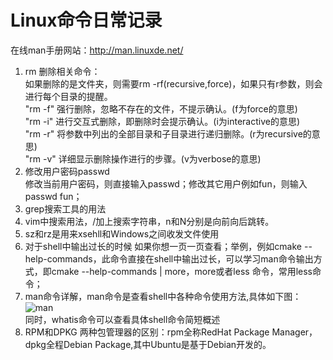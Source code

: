 # Linux命令日常记录
在线man手册网站：http://man.linuxde.net/
1. rm 删除相关命令：  
如果删除的是文件夹，则需要rm -rf(recursive,force)，如果只有r参数，则会进行每个目录的提醒。  
"rm -f" 强行删除，忽略不存在的文件，不提示确认。(f为force的意思)  
"rm -i" 进行交互式删除，即删除时会提示确认。(i为interactive的意思)  
"rm -r" 将参数中列出的全部目录和子目录进行递归删除。(r为recursive的意思)  
"rm -v" 详细显示删除操作进行的步骤。(v为verbose的意思)
2. 修改用户密码passwd  
修改当前用户密码，则直接输入passwd；修改其它用户例如fun，则输入passwd fun；
3. grep搜索工具的用法
4. vim中搜索用法，/加上搜索字符串，n和N分别是向前向后跳转。
5. sz和rz是用来xsehll和Windows之间收发文件使用
6. 对于shell中输出过长的时候 如果你想一页一页查看；举例，例如cmake --help-commands，此命令直接在shell中输出过长，可以学习man命令输出方式，即cmake --help-commands | more，more或者less 命令，常用less命令；
7. man命令详解，man命令是查看shell中各种命令使用方法,具体如下图：
![man](http://ovybirdvz.bkt.clouddn.com/man.png)  
同时，whatis命令可以查看具体shell命令简短概述
8. RPM和DPKG 两种包管理器的区别：rpm全称RedHat Package Manager，dpkg全程Debian Package,其中Ubuntu是基于Debian开发的。
